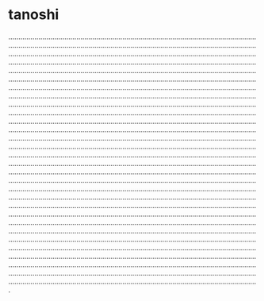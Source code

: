 # tanoshi
.........................................................................................................................................................................................................................................................................................................................................................................................................................................................................................................................................................................................................................................................................................................................................................................................................................................................................................................................................................................................................................................................................................................................................................................................................................................................................................................................................................................................................................................................................................................................................................................................................................................................................................................................................................................................................................................................................................................................................................................................................................................................................................................................................................................................................................................................................................................................................................................................................................................................................................................................................................................................................................................................................................................................................................................................................................................................................................................................................................................................................................................................................................................................................................................................................................................................................................................................................................................................................................................................................................................................................................................................................................................................................................................................................................................................................................................................................